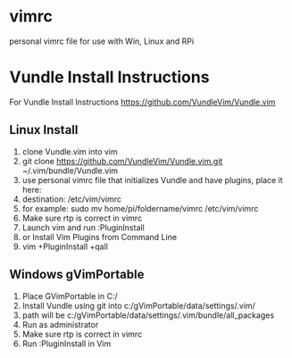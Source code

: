 # vimrc
personal vimrc file for use with Win, Linux and RPi

# Vundle Install Instructions
For Vundle Install Instructions https://github.com/VundleVim/Vundle.vim

## Linux Install
1. clone Vundle.vim into vim
2. git clone https://github.com/VundleVim/Vundle.vim.git ~/.vim/bundle/Vundle.vim
3. use personal vimrc file that initializes Vundle and have plugins, place it here:
4. destination: /etc/vim/vimrc
5. for example: sudo mv home/pi/foldername/vimrc /etc/vim/vimrc
6. Make sure rtp is correct in vimrc
7. Launch vim and run :PluginInstall
8. or Install Vim Plugins from Command Line
9. vim +PluginInstall +qall

## Windows gVimPortable
1. Place GVimPortable in C:/
2. Install Vundle using git into c:/gVimPortable/data/settings/.vim/
3. path will be c:/gVimPortable/data/settings/.vim/bundle/all_packages
4. Run as administrator
5. Make sure rtp is correct in vimrc
6. Run :PluginInstall in Vim
